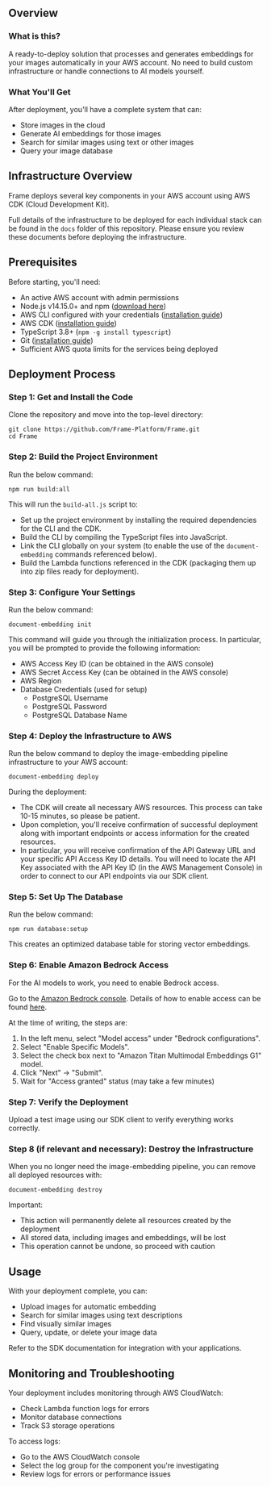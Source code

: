 ## Overview

### What is this?

A ready-to-deploy solution that processes and generates embeddings for your images automatically in your AWS account. No need to build custom infrastructure or handle connections to AI models yourself.

### What You'll Get

After deployment, you'll have a complete system that can:

- Store images in the cloud
- Generate AI embeddings for those images
- Search for similar images using text or other images
- Query your image database

## Infrastructure Overview

Frame deploys several key components in your AWS account using AWS CDK (Cloud Development Kit).



Full details of the infrastructure to be deployed for each individual stack can be found in the `docs` folder of this repository. Please ensure you review these documents before deploying the infrastructure.

## Prerequisites

Before starting, you'll need:

- An active AWS account with admin permissions
- Node.js v14.15.0+ and npm ([download here](https://nodejs.org/en/download/))
- AWS CLI configured with your credentials ([installation guide](https://docs.aws.amazon.com/cli/latest/userguide/))
- AWS CDK ([installation guide](https://docs.aws.amazon.com/cdk/v2/guide/getting_started.html))
- TypeScript 3.8+ (`npm -g install typescript`)
- Git ([installation guide](https://git-scm.com/book/en/v2/Getting-Started-Installing-Git))
- Sufficient AWS quota limits for the services being deployed

## Deployment Process

### Step 1: Get and Install the Code

Clone the repository and move into the top-level directory:

```console
git clone https://github.com/Frame-Platform/Frame.git
cd Frame
```

### Step 2: Build the Project Environment

Run the below command:

```console
npm run build:all
```

This will run the `build-all.js` script to:

- Set up the project environment by installing the required dependencies for the CLI and the CDK.
- Build the CLI by compiling the TypeScript files into JavaScript.
- Link the CLI globally on your system (to enable the use of the `document-embedding` commands referenced below).
- Build the Lambda functions referenced in the CDK (packaging them up into zip files ready for deployment).

### Step 3: Configure Your Settings

Run the below command:

```console
document-embedding init
```

This command will guide you through the initialization process. In particular, you will be prompted to provide the following information:

- AWS Access Key ID (can be obtained in the AWS console)
- AWS Secret Access Key (can be obtained in the AWS console)
- AWS Region
- Database Credentials (used for setup)
  - PostgreSQL Username
  - PostgreSQL Password
  - PostgreSQL Database Name

### Step 4: Deploy the Infrastructure to AWS

Run the below command to deploy the image-embedding pipeline infrastructure to your AWS account:

```console
document-embedding deploy
```

During the deployment:

- The CDK will create all necessary AWS resources. This process can take 10-15 minutes, so please be patient.
- Upon completion, you'll receive confirmation of successful deployment along with important endpoints or access information for the created resources.
- In particular, you will receive confirmation of the API Gateway URL and your specific API Access Key ID details. You will need to locate the API Key associated with the API Key ID (in the AWS Management Console) in order to connect to our API endpoints via our SDK client.

### Step 5: Set Up The Database

Run the below command:

```console
npm run database:setup
```

This creates an optimized database table for storing vector embeddings.

### Step 6: Enable Amazon Bedrock Access

For the AI models to work, you need to enable Bedrock access.

Go to the [Amazon Bedrock console](https://console.aws.amazon.com/bedrock). Details of how to enable access can be found [here](https://docs.aws.amazon.com/bedrock/latest/userguide/model-access-modify.html).

At the time of writing, the steps are:

1. In the left menu, select "Model access" under "Bedrock configurations".
2. Select "Enable Specific Models".
3. Select the check box next to "Amazon Titan Multimodal Embeddings G1" model.
4. Click "Next" → "Submit".
5. Wait for "Access granted" status (may take a few minutes)

### Step 7: Verify the Deployment

Upload a test image using our SDK client to verify everything works correctly.

### Step 8 (if relevant and necessary): Destroy the Infrastructure

When you no longer need the image-embedding pipeline, you can remove all deployed resources with:

```console
document-embedding destroy
```

Important:

- This action will permanently delete all resources created by the deployment
- All stored data, including images and embeddings, will be lost
- This operation cannot be undone, so proceed with caution

## Usage

With your deployment complete, you can:

- Upload images for automatic embedding
- Search for similar images using text descriptions
- Find visually similar images
- Query, update, or delete your image data

Refer to the SDK documentation for integration with your applications.

## Monitoring and Troubleshooting

Your deployment includes monitoring through AWS CloudWatch:

- Check Lambda function logs for errors
- Monitor database connections
- Track S3 storage operations

To access logs:

- Go to the AWS CloudWatch console
- Select the log group for the component you're investigating
- Review logs for errors or performance issues
